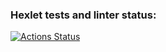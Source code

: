 ### Hexlet tests and linter status:
[![Actions Status](https://github.com/T-Grigory/layout-designer-project-58/workflows/hexlet-check/badge.svg)](https://github.com/T-Grigory/layout-designer-project-58/actions)